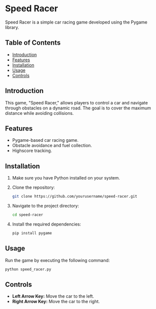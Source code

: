 
# Speed Racer

Speed Racer is a simple car racing game developed using the Pygame library.

## Table of Contents
- [Introduction](#introduction)
- [Features](#features)
- [Installation](#installation)
- [Usage](#usage)
- [Controls](#controls)

## Introduction

This game, "Speed Racer," allows players to control a car and navigate through obstacles on a dynamic road. The goal is to cover the maximum distance while avoiding collisions.

## Features

- Pygame-based car racing game.
- Obstacle avoidance and fuel collection.
- Highscore tracking.

## Installation

1. Make sure you have Python installed on your system.
2. Clone the repository:

    ```bash
    git clone https://github.com/yourusername/speed-racer.git
    ```

3. Navigate to the project directory:

    ```bash
    cd speed-racer
    ```

4. Install the required dependencies:

    ```bash
    pip install pygame
    ```

## Usage

Run the game by executing the following command:

```bash
python speed_racer.py
```

## Controls

- **Left Arrow Key:** Move the car to the left.
- **Right Arrow Key:** Move the car to the right.

